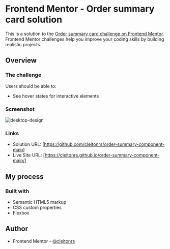 # Frontend Mentor - Order summary card solution

This is a solution to the [Order summary card challenge on Frontend Mentor](https://www.frontendmentor.io/challenges/order-summary-component-QlPmajDUj). Frontend Mentor challenges help you improve your coding skills by building realistic projects. 


## Overview

### The challenge

Users should be able to:

- See hover states for interactive elements

### Screenshot

![desktop-design](https://user-images.githubusercontent.com/62728037/132419003-2fa13431-01b5-4f7d-bde2-cc401e4804c0.jpg)


### Links

- Solution URL: [https://github.com/cleitonrs/order-summary-component-main]
- Live Site URL: [https://cleitonrs.github.io/order-summary-component-main/]

## My process

### Built with

- Semantic HTML5 markup
- CSS custom properties
- Flexbox


## Author

- Frontend Mentor - [@cleitonrs](https://www.frontendmentor.io/profile/cleitonrs)
